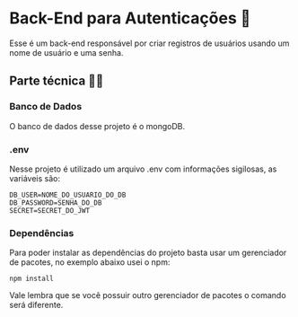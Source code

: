 # Back-End para Autenticações 📃

Esse é um back-end responsável por criar registros de usuários usando um nome de usuário e uma senha.

## Parte técnica 👩‍💻

### Banco de Dados

O banco de dados desse projeto é o mongoDB.

### .env

Nesse projeto é utilizado um arquivo .env com informações sigilosas, as variáveis são:

``````env
DB_USER=NOME_DO_USUARIO_DO_DB
DB_PASSWORD=SENHA_DO_DB
SECRET=SECRET_DO_JWT
``````

### Dependências

Para poder instalar as dependências do projeto basta usar um gerenciador de pacotes, no exemplo abaixo usei o npm:

`````` terminal
npm install
``````

Vale lembra que se você possuir outro gerenciador de pacotes o comando será diferente.
